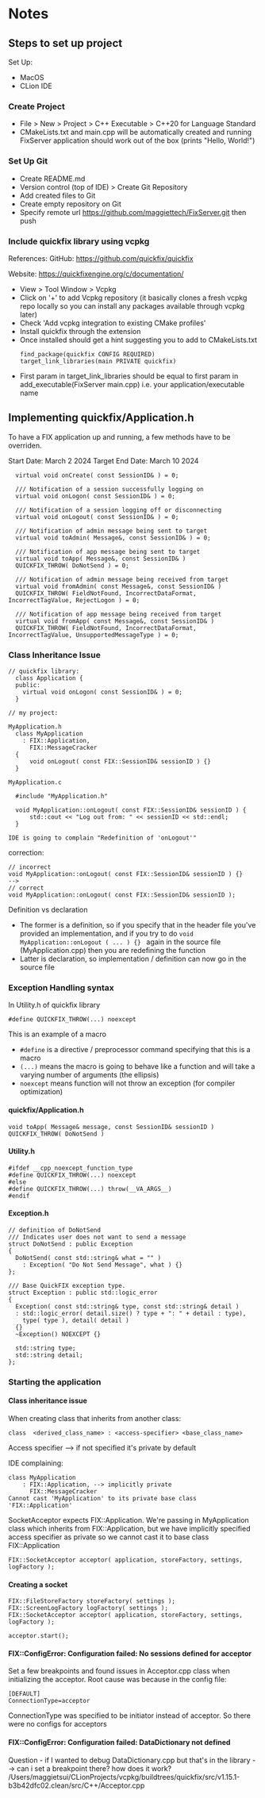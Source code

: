 # Notes

## Steps to set up project

Set Up:
- MacOS
- CLion IDE

### Create Project
- File > New > Project > C++ Executable > C++20 for Language Standard 
- CMakeLists.txt and main.cpp will be automatically created and running FixServer application should work out of the box (prints "Hello, World!")

### Set Up Git
* Create README.md
* Version control (top of IDE) > Create Git Repository
* Add created files to Git
* Create empty repository on Git
* Specify remote url https://github.com/maggiettech/FixServer.git then push

### Include quickfix library using vcpkg
References:
GitHub: https://github.com/quickfix/quickfix

Website: https://quickfixengine.org/c/documentation/

* View > Tool Window > Vcpkg
* Click on '+' to add Vcpkg repository (it basically clones a fresh vcpkg repo locally so you can install any packages available through vcpkg later)
* Check 'Add vcpkg integration to existing CMake profiles'
* Install quickfix through the extension
* Once installed should get a hint suggesting you to add to CMakeLists.txt 
    ``` 
    find_package(quickfix CONFIG REQUIRED)
    target_link_libraries(main PRIVATE quickfix)
    ```
* First param in target_link_libraries should be equal to first param in add_executable(FixServer main.cpp) i.e. your application/executable name

## Implementing quickfix/Application.h

To have a FIX application up and running, a few methods have to be overriden.

Start Date: March 2 2024
Target End Date: March 10 2024

```
  virtual void onCreate( const SessionID& ) = 0;
  
  /// Notification of a session successfully logging on
  virtual void onLogon( const SessionID& ) = 0;
  
  /// Notification of a session logging off or disconnecting
  virtual void onLogout( const SessionID& ) = 0;
  
  /// Notification of admin message being sent to target
  virtual void toAdmin( Message&, const SessionID& ) = 0;
  
  /// Notification of app message being sent to target
  virtual void toApp( Message&, const SessionID& )
  QUICKFIX_THROW( DoNotSend ) = 0;
  
  /// Notification of admin message being received from target
  virtual void fromAdmin( const Message&, const SessionID& )
  QUICKFIX_THROW( FieldNotFound, IncorrectDataFormat, IncorrectTagValue, RejectLogon ) = 0;
  
  /// Notification of app message being received from target
  virtual void fromApp( const Message&, const SessionID& )
  QUICKFIX_THROW( FieldNotFound, IncorrectDataFormat, IncorrectTagValue, UnsupportedMessageType ) = 0;
```

### Class Inheritance Issue

```
// quickfix library:
  class Application {
  public:
    virtual void onLogon( const SessionID& ) = 0;
  }

// my project:

MyApplication.h
  class MyApplication
    : FIX::Application,
      FIX::MessageCracker
  {
      void onLogout( const FIX::SessionID& sessionID ) {}
  }

MyApplication.c

  #include "MyApplication.h"
  
  void MyApplication::onLogout( const FIX::SessionID& sessionID ) {
      std::cout << "Log out from: " << sessionID << std::endl;
  }
  
IDE is going to complain "Redefinition of 'onLogout'"
```

correction:
```
// incorrect
void MyApplication::onLogout( const FIX::SessionID& sessionID ) {}
-->
// correct
void MyApplication::onLogout( const FIX::SessionID& sessionID );
```
Definition vs declaration
* The former is a definition, so if you specify that in the header file you've provided an implementation, and if you try to do ```void MyApplication::onLogout ( ... ) {} ``` again in the source file (MyApplication.cpp) then you are redefining the function 
* Latter is declaration, so implementation / definition can now go in the source file

### Exception Handling syntax

In Utility.h of quickfix library
```
#define QUICKFIX_THROW(...) noexcept
```
This is an example of a macro
* ```#define``` is a directive / preprocessor command specifying that this is a macro
* ```(...)``` means the macro is going to behave like a function and will take a varying number of arguments (the ellipsis)
* ```noexcept``` means function will not throw an exception (for compiler optimization)

#### quickfix/Application.h
```
void toApp( Message& message, const SessionID& sessionID )
QUICKFIX_THROW( DoNotSend )
```

#### Utility.h
```
#ifdef __cpp_noexcept_function_type
#define QUICKFIX_THROW(...) noexcept
#else
#define QUICKFIX_THROW(...) throw(__VA_ARGS__)
#endif
```

#### Exception.h
```
// definition of DoNotSend
/// Indicates user does not want to send a message
struct DoNotSend : public Exception
{
  DoNotSend( const std::string& what = "" )
    : Exception( "Do Not Send Message", what ) {}
};

/// Base QuickFIX exception type.
struct Exception : public std::logic_error
{
  Exception( const std::string& type, const std::string& detail )
  : std::logic_error( detail.size() ? type + ": " + detail : type),
    type( type ), detail( detail )
  {}
  ~Exception() NOEXCEPT {}

  std::string type;
  std::string detail;
};

```

### Starting the application

#### Class inheritance issue
When creating class that inherits from another class:
```
class  <derived_class_name> : <access-specifier> <base_class_name>
```
Access specifier --> if not specified it's private by default

IDE complaining:
```
class MyApplication
    : FIX::Application, --> implicitly private
      FIX::MessageCracker
Cannot cast 'MyApplication' to its private base class 'FIX::Application'
```

SocketAcceptor expects FIX::Application. We're passing in MyApplication class which inherits from FIX::Application, but we have implicitly specified access specifier as private so we cannot cast it to base class FIX::Application
```
FIX::SocketAcceptor acceptor( application, storeFactory, settings, logFactory );
```

#### Creating a socket
```
FIX::FileStoreFactory storeFactory( settings );
FIX::ScreenLogFactory logFactory( settings );
FIX::SocketAcceptor acceptor( application, storeFactory, settings, logFactory );

acceptor.start();
```

#### FIX::ConfigError: Configuration failed: No sessions defined for acceptor
Set a few breakpoints and found issues in Acceptor.cpp class when initializing the acceptor.
Root cause was because in the config file:
```
[DEFAULT]
ConnectionType=acceptor
```
ConnectionType was specified to be initiator instead of acceptor. So there were no configs for acceptors

#### FIX::ConfigError: Configuration failed: DataDictionary not defined

Question - if I wanted to debug DataDictionary.cpp but that's in the library --> can i set a breakpoint there? how does it work? 
/Users/maggietsui/CLionProjects/vcpkg/buildtrees/quickfix/src/v1.15.1-b3b42dfc02.clean/src/C++/Acceptor.cpp

